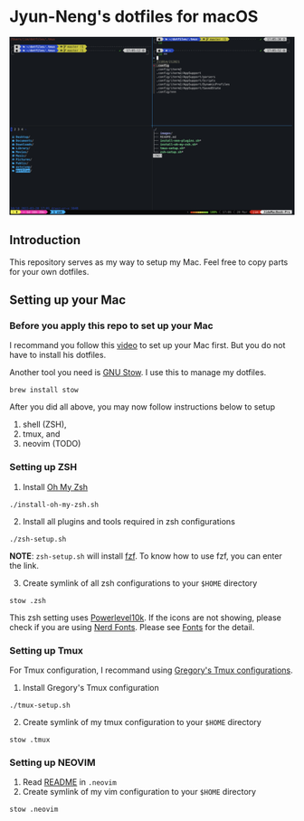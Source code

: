 # Jyun-Neng's dotfiles for macOS

![cover](./images/cover.png)

## Introduction

This repository serves as my way to setup my Mac. Feel free to copy parts for your own dotfiles.

## Setting up your Mac

### Before you apply this repo to set up your Mac

I recommand you follow this [video](https://youtu.be/RNqDkF17ogY) to set up your Mac first. But you do not have to install his dotfiles.

Another tool you need is [GNU Stow](https://www.gnu.org/software/stow/). I use this to manage my dotfiles.

```shell
brew install stow
```

After you did all above, you may now follow instructions below to setup

1. shell (ZSH), 
2. tmux, and
3. neovim (TODO)

### Setting up ZSH

1. Install [Oh My Zsh](https://ohmyz.sh)
```shell
./install-oh-my-zsh.sh
```
2. Install all plugins and tools required in zsh configurations
```shell
./zsh-setup.sh
```
**NOTE**: `zsh-setup.sh` will install [fzf](https://github.com/junegunn/fzf). To know how to use fzf, you can enter the link.

3. Create symlink of all zsh configurations to your `$HOME` directory
```shell
stow .zsh
```

This zsh setting uses [Powerlevel10k](https://github.com/romkatv/powerlevel10k). If the icons are not showing, please check if you are using [Nerd Fonts](https://github.com/ryanoasis/nerd-fonts). Please see [Fonts](https://github.com/romkatv/powerlevel10k?tab=readme-ov-file#fonts) for the detail.

### Setting up Tmux
For Tmux configuration, I recommand using [Gregory's Tmux configurations](https://github.com/gpakosz/.tmux).

1. Install Gregory's Tmux configuration
```shell
./tmux-setup.sh
```
2. Create symlink of my tmux configuration to your `$HOME` directory
```shell
stow .tmux
```

### Setting up NEOVIM

1. Read [README](https://github.com/Jyun-Neng/dotfiles/tree/master/.neovim/README.md) in `.neovim`
2. Create symlink of my vim configuration to your `$HOME` directory
```shell
stow .neovim
```

